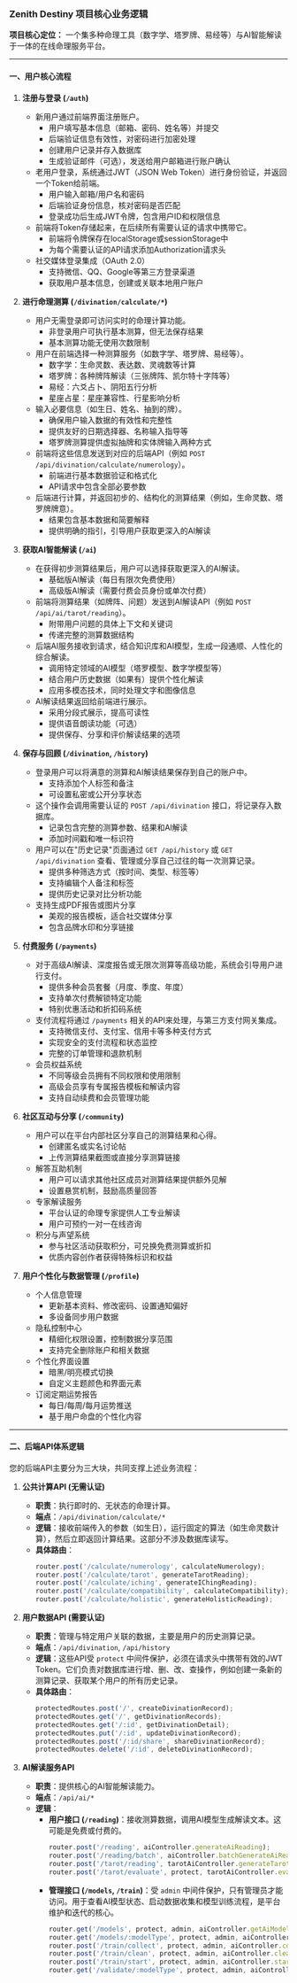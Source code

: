 ### Zenith Destiny 项目核心业务逻辑

**项目核心定位：** 一个集多种命理工具（数字学、塔罗牌、易经等）与AI智能解读于一体的在线命理服务平台。

---

#### 一、用户核心流程

1.  **注册与登录 (`/auth`)**
    *   新用户通过前端界面注册账户。
        * 用户填写基本信息（邮箱、密码、姓名等）并提交
        * 后端验证信息有效性，对密码进行加密处理
        * 创建用户记录并存入数据库
        * 生成验证邮件（可选），发送给用户邮箱进行账户确认
    *   老用户登录，系统通过JWT（JSON Web Token）进行身份验证，并返回一个Token给前端。
        * 用户输入邮箱/用户名和密码
        * 后端验证身份信息，核对密码是否匹配
        * 登录成功后生成JWT令牌，包含用户ID和权限信息
    *   前端将Token存储起来，在后续所有需要认证的请求中携带它。
        * 前端将令牌保存在localStorage或sessionStorage中
        * 为每个需要认证的API请求添加Authorization请求头
    *   社交媒体登录集成（OAuth 2.0）
        * 支持微信、QQ、Google等第三方登录渠道
        * 获取用户基本信息，创建或关联本地用户账户

2.  **进行命理测算 (`/divination/calculate/*`)**
    *   用户无需登录即可访问实时的命理计算功能。
        * 非登录用户可执行基本测算，但无法保存结果
        * 基本测算功能无使用次数限制
    *   用户在前端选择一种测算服务（如数字学、塔罗牌、易经等）。
        * 数字学：生命灵数、表达数、灵魂数等计算
        * 塔罗牌：各种牌阵解读（三张牌阵、凯尔特十字阵等）
        * 易经：六爻占卜、阴阳五行分析
        * 星座占星：星座兼容性、行星影响分析
    *   输入必要信息（如生日、姓名、抽到的牌）。
        * 确保用户输入数据的有效性和完整性
        * 提供友好的日期选择器、名称输入指导等
        * 塔罗牌测算提供虚拟抽牌和实体牌输入两种方式
    *   前端将这些信息发送到对应的后端API（例如 `POST /api/divination/calculate/numerology`）。
        * 前端进行基本数据验证和格式化
        * API请求中包含全部必要参数
    *   后端进行计算，并返回初步的、结构化的测算结果（例如，生命灵数、塔罗牌牌意）。
        * 结果包含基本数据和简要解释
        * 提供明确的指引，引导用户获取更深入的AI解读

3.  **获取AI智能解读 (`/ai`)**
    *   在获得初步测算结果后，用户可以选择获取更深入的AI解读。
        * 基础版AI解读（每日有限次免费使用）
        * 高级版AI解读（需要付费会员身份或单次付费）
    *   前端将测算结果（如牌阵、问题）发送到AI解读API（例如 `POST /api/ai/tarot/reading`）。
        * 附带用户问题的具体上下文和关键词
        * 传递完整的测算数据结构
    *   后端AI服务接收到请求，结合知识库和AI模型，生成一段通顺、人性化的综合解读。
        * 调用特定领域的AI模型（塔罗模型、数字学模型等）
        * 结合用户历史数据（如果有）提供个性化解读
        * 应用多模态技术，同时处理文字和图像信息
    *   AI解读结果返回给前端进行展示。
        * 采用分段式展示，提高可读性
        * 提供语音朗读功能（可选）
        * 提供保存、分享和评价解读结果的选项

4.  **保存与回顾 (`/divination`, `/history`)**
    *   登录用户可以将满意的测算和AI解读结果保存到自己的账户中。
        * 支持添加个人标签和备注
        * 可设置私密或公开分享状态
    *   这个操作会调用需要认证的 `POST /api/divination` 接口，将记录存入数据库。
        * 记录包含完整的测算参数、结果和AI解读
        * 添加时间戳和唯一标识符
    *   用户可以在"历史记录"页面通过 `GET /api/history` 或 `GET /api/divination` 查看、管理或分享自己过往的每一次测算记录。
        * 提供多种筛选方式（按时间、类型、标签等）
        * 支持编辑个人备注和标签
        * 提供历史记录对比分析功能
    *   支持生成PDF报告或图片分享
        * 美观的报告模板，适合社交媒体分享
        * 包含品牌水印和分享链接

5.  **付费服务 (`/payments`)**
    *   对于高级AI解读、深度报告或无限次测算等高级功能，系统会引导用户进行支付。
        * 提供多种会员套餐（月度、季度、年度）
        * 支持单次付费解锁特定功能
        * 特别优惠活动和折扣码系统
    *   支付流程将通过 `/payments` 相关的API来处理，与第三方支付网关集成。
        * 支持微信支付、支付宝、信用卡等多种支付方式
        * 实现安全的支付流程和状态监控
        * 完整的订单管理和退款机制
    *   会员权益系统
        * 不同等级会员拥有不同权限和使用限制
        * 高级会员享有专属报告模板和解读内容
        * 支持自动续费和会员管理功能

6.  **社区互动与分享 (`/community`)**
    *   用户可以在平台内部社区分享自己的测算结果和心得。
        * 创建匿名或实名讨论帖
        * 上传测算结果截图或直接分享测算链接
    *   解答互助机制
        * 用户可以请求其他社区成员对测算结果提供额外见解
        * 设置悬赏机制，鼓励高质量回答
    *   专家解读服务
        * 平台认证的命理专家提供人工专业解读
        * 用户可预约一对一在线咨询
    *   积分与声望系统
        * 参与社区活动获取积分，可兑换免费测算或折扣
        * 优质内容创作者获得特殊标识和权益

7.  **用户个性化与数据管理 (`/profile`)**
    *   个人信息管理
        * 更新基本资料、修改密码、设置通知偏好
        * 多设备同步用户数据
    *   隐私控制中心
        * 精细化权限设置，控制数据分享范围
        * 支持完全删除账户和相关数据
    *   个性化界面设置
        * 暗黑/明亮模式切换
        * 自定义主题颜色和界面元素
    *   订阅定期运势报告
        * 每日/每周/每月运势推送
        * 基于用户命盘的个性化内容

---

#### 二、后端API体系逻辑

您的后端API主要分为三大块，共同支撑上述业务流程：

1.  **公共计算API (无需认证)**
    *   **职责**：执行即时的、无状态的命理计算。
    *   **端点**：`/api/divination/calculate/*`
    *   **逻辑**：接收前端传入的参数（如生日），运行固定的算法（如生命灵数计算），然后立即返回计算结果。这部分不涉及数据库读写。
    *   **具体路由**：
        ```typescript
        router.post('/calculate/numerology', calculateNumerology);
        router.post('/calculate/tarot', generateTarotReading);
        router.post('/calculate/iching', generateIChingReading);
        router.post('/calculate/compatibility', calculateCompatibility);
        router.post('/calculate/holistic', generateHolisticReading);
        ```

2.  **用户数据API (需要认证)**
    *   **职责**：管理与特定用户关联的数据，主要是用户的历史测算记录。
    *   **端点**：`/api/divination`, `/api/history`
    *   **逻辑**：这些API受 `protect` 中间件保护，必须在请求头中携带有效的JWT Token。它们负责对数据库进行增、删、改、查操作，例如创建一条新的测算记录、获取某个用户的所有历史记录。
    *   **具体路由**：
        ```typescript
        protectedRoutes.post('/', createDivinationRecord);
        protectedRoutes.get('/', getDivinationRecords);
        protectedRoutes.get('/:id', getDivinationDetail);
        protectedRoutes.put('/:id', updateDivinationRecord);
        protectedRoutes.post('/:id/share', shareDivinationRecord);
        protectedRoutes.delete('/:id', deleteDivinationRecord);
        ```

3.  **AI解读服务API**
    *   **职责**：提供核心的AI智能解读能力。
    *   **端点**：`/api/ai/*`
    *   **逻辑**：
        *   **用户接口 (`/reading`)**：接收测算数据，调用AI模型生成解读文本。这可能是免费或付费的。
            ```typescript
            router.post('/reading', aiController.generateAiReading);
            router.post('/reading/batch', aiController.batchGenerateAiReading);
            router.post('/tarot/reading', tarotAiController.generateTarotReading);
            router.post('/tarot/evaluate', protect, tarotAiController.evaluateTarotReading);
            ```
        *   **管理接口 (`/models`, `/train`)**：受 `admin` 中间件保护，只有管理员才能访问。用于查看AI模型状态、启动数据收集和模型训练流程，是平台维护和迭代的核心。
            ```typescript
            router.get('/models', protect, admin, aiController.getAiModelsStatus);
            router.get('/models/:modelType', protect, admin, aiController.getAiModelDetails);
            router.post('/train/collect', protect, admin, aiController.collectTrainingData);
            router.post('/train/clean', protect, admin, aiController.cleanTrainingData);
            router.post('/train/start', protect, admin, aiController.startModelTraining);
            router.get('/validate/:modelType', protect, admin, aiController.validateModel);
            ```
